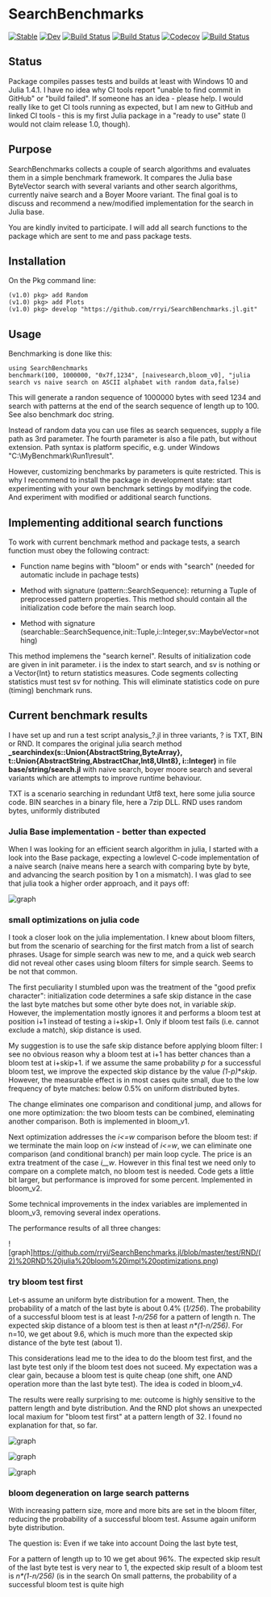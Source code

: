 # SearchBenchmarks

[![Stable](https://img.shields.io/badge/docs-stable-blue.svg)](https://rryi.github.io/SearchBenchmarks.jl/stable)
[![Dev](https://img.shields.io/badge/docs-dev-blue.svg)](https://rryi.github.io/SearchBenchmarks.jl/dev)
[![Build Status](https://travis-ci.com/rryi/SearchBenchmarks.jl.svg?branch=master)](https://travis-ci.com/rryi/SearchBenchmarks.jl)
[![Build Status](https://ci.appveyor.com/api/projects/status/github/rryi/SearchBenchmarks.jl?svg=true)](https://ci.appveyor.com/project/rryi/SearchBenchmarks-jl)
[![Codecov](https://codecov.io/gh/rryi/SearchBenchmarks.jl/branch/master/graph/badge.svg)](https://codecov.io/gh/rryi/SearchBenchmarks.jl)
[![Build Status](https://api.cirrus-ci.com/github/rryi/SearchBenchmarks.jl.svg)](https://cirrus-ci.com/github/rryi/SearchBenchmarks.jl)

## Status

Package compiles passes tests and builds at least with Windows 10 and Julia 1.4.1. I have no idea why CI tools report "unable to find commit in GitHub" or "build failed". If someone has an idea - please help. I would really like to get CI tools running as expected, but I am new to GitHub and linked CI tools  - this is my first Julia package in a "ready to use" state (I would not claim release 1.0, though).

## Purpose

SearchBenchmarks collects a couple of search algorithms and evaluates them in a simple benchmark framework. It compares the Julia base ByteVector search with several variants and other search algorithms, currently naive search and a Boyer Moore variant. The final goal is to discuss and recommend a new/modified implementation for the search in Julia base.

You are kindly invited to participate. I will add all search functions to the package which are sent to me and pass package tests.

## Installation


On the Pkg command line:

    (v1.0) pkg> add Random
    (v1.0) pkg> add Plots
    (v1.0) pkg> develop "https://github.com/rryi/SearchBenchmarks.jl.git"

## Usage

Benchmarking is done like this:

    using SearchBenchmarks
    benchmark(100, 1000000, "0x7f,1234", [naivesearch,bloom_v0], "julia search vs naive search on ASCII alphabet with random data,false)

This will generate a randon sequence of 1000000 bytes with seed 1234 and search with patterns at the end of the search sequence of length up to 100. See also benchmark doc string.

Instead of random data you can use files as search sequences, supply a file path as 3rd parameter. The fourth parameter is also a file path, but without extension. Path syntax is platform specific, e.g. under Windows "C:\\MyBenchmark\\Run1\\result".

However, customizing benchmarks by parameters is quite restricted. This is why I recommend to install the package in development state: start experimenting with your own benchmark settings by modifying the code. And experiment with modified or additional search functions.

## Implementing additional search functions

To work with current benchmark method and package tests, a search function must obey the following contract:

 * Function name begins with "bloom" or ends with "search" (needed for automatic include in pachage tests)

 * Method with signature (pattern::SearchSequence): returning a Tuple of preprocessed pattern properties. This method should
 contain all the initialization code before the main search loop.

 * Method with signature (searchable::SearchSequence,init::Tuple,i::Integer,sv::MaybeVector=nothing)

This method implemens the "search kernel". Results of initialization code are given in init parameter. i is the index to start search, and sv is nothing or a Vector{Int} to return statistics measures. Code segments collecting statistics must test sv for nothing. This will eliminate statistics code on pure (timing) benchmark runs.

## Current benchmark results

I have set up and run a test script analysis_?.jl in three variants, ? is TXT, BIN or RND. It compares the original julia search method **\_searchindex(s::Union{AbstractString,ByteArray}, t::Union{AbstractString,AbstractChar,Int8,UInt8}, i::Integer)** in file **base/string/search.jl** with naive search, boyer moore search and several variants which are attempts to improve runtime behaviour.

TXT is a scenario searching in redundant Utf8 text, here some julia source code. BIN searches in a binary file, here a 7zip DLL. RND uses random bytes, uniformly distributed

### Julia Base implementation - better than expected

When I was looking for an efficient search algorithm in julia, I started with a look into the Base package, expecting a lowlevel C-code implementation of a naive search (naive means here a search with comparing byte by byte, and advancing the search position by 1 on a mismatch). I was glad to see that julia took a higher order approach, and it pays off:

![graph](https://github.com/rryi/SearchBenchmarks.jl/blob/master/test/RND/(1)%20RND%20julia%20impl%20much%20better%20than%20naive%20search.png)

### small optimizations on julia code

I took a closer look on the julia implementation. I knew about bloom filters, but from the scenario of searching for the first match from a list of search phrases. Usage for simple search was new to me, and a quick web search did not reveal other cases using bloom filters for simple search. Seems to be not that common.

The first peculiarity I stumbled upon was the treatment of the "good prefix character": initialization code determines a safe skip distance in the case the last byte matches but some other byte does not, in variable _skip_. However, the implementation mostly ignores it and performs a bloom test at position i+1 instead of testing a i+skip+1. Only if bloom test fails (i.e. cannot exclude a match), skip distance is used.

My suggestion is to use the safe skip distance before applying bloom filter: I see no obvious reason why a bloom test at i+1 has better chances than a bloom test at i+skip+1. if we assume the same probability _p_ for a successful bloom test, we improve the expected skip distance by the value _(1-p)_*_skip_. However, the measurable effect is in most cases quite small, due to the low frequency of byte matches: below 0.5% on uniform distributed bytes.

The change eliminates one comparison and conditional jump, and allows for one more optimization: the two bloom tests can be combined, eleminating another comparison. Both is implemented in bloom_v1.

Next optimization addresses the _i<=w_ comparison before the bloom test: if we terminate the main loop on _i<w_ instead of _i<=w_, we can eliminate one comparison (and conditional branch) per main loop cycle. The price is an extra treatment of the case _i__w_. However in this final test we need only to compare on a complete match, no bloom test is needed. Code gets a little bit larger, but performance is improved for some percent. Implemented in bloom_v2.

Some technical improvements in the index variables are implemented in bloom_v3, removing several index operations.

The performance results of all three changes:

![graph]https://github.com/rryi/SearchBenchmarks.jl/blob/master/test/RND/(2)%20RND%20julia%20bloom%20impl%20optimizations.png)

### try bloom test first

Let-s assume an uniform byte distribution for a mowent. Then, the probability of a match of the last byte is about 0.4% (_1/256_). The probability of a successful bloom test is at least _1-n/256_ for a pattern of length n. The expected skip distance of a bloom test is then at least _n*(1-n/256)_. For n=10, we get about 9.6, which is much more than the expected skip distance of the byte test (about 1).

This considerations lead me to the idea to do the bloom test first, and the last byte test only if the bloom test does not suceed. My expectation was a clear gain, because a bloom test is quite cheap (one shift, one AND operation more than the last byte test). The idea is coded in bloom_v4.

The results were really surprising to me: outcome is highly sensitive to the pattern length and byte distribution. And the RND plot shows an unexpected local maxium for "bloom test first" at a pattern length of 32. I found no explanation for that, so far.

![graph](https://github.com/rryi/SearchBenchmarks.jl/blob/master/test/RND/(3)%20RND%20do%20bloom%20test%20first.png)

![graph](https://github.com/rryi/SearchBenchmarks.jl/blob/master/test/BIN/(3)%20BIN%20do%20bloom%20test%20first.png)

![graph](https://github.com/rryi/SearchBenchmarks.jl/blob/master/test/TXT/(3)%20TXT%20do%20bloom%20test%20first.png)

### bloom degeneration on large search patterns

With increasing pattern size, more and more bits are set in the bloom filter, reducing the probability of a successful bloom test. 
Assume again uniform byte distribution.



The question is:  Even if we take into account   Doing the last byte test,

For a pattern of length up to 10 we get about 96%. The expected skip result of the last byte test is very near to 1, the expected skip result of a bloom test is _n*(1-n/256)_  (is  in the search
On small patterns, the probability of a successful bloom test is quite high

